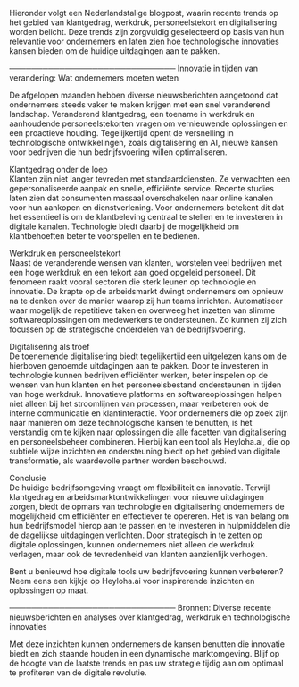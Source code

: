 Hieronder volgt een Nederlandstalige blogpost, waarin recente trends op het gebied van klantgedrag, werkdruk, personeelstekort en digitalisering worden belicht. Deze trends zijn zorgvuldig geselecteerd op basis van hun relevantie voor ondernemers en laten zien hoe technologische innovaties kansen bieden om de huidige uitdagingen aan te pakken.

──────────────────────────────
Innovatie in tijden van verandering: Wat ondernemers moeten weten

De afgelopen maanden hebben diverse nieuwsberichten aangetoond dat ondernemers steeds vaker te maken krijgen met een snel veranderend landschap. Veranderend klantgedrag, een toename in werkdruk en aanhoudende personeelstekorten vragen om vernieuwende oplossingen en een proactieve houding. Tegelijkertijd opent de versnelling in technologische ontwikkelingen, zoals digitalisering en AI, nieuwe kansen voor bedrijven die hun bedrijfsvoering willen optimaliseren.

Klantgedrag onder de loep  
Klanten zijn niet langer tevreden met standaarddiensten. Ze verwachten een gepersonaliseerde aanpak en snelle, efficiënte service. Recente studies laten zien dat consumenten massaal overschakelen naar online kanalen voor hun aankopen en dienstverlening. Voor ondernemers betekent dit dat het essentieel is om de klantbeleving centraal te stellen en te investeren in digitale kanalen. Technologie biedt daarbij de mogelijkheid om klantbehoeften beter te voorspellen en te bedienen.

Werkdruk en personeelstekort  
Naast de veranderende wensen van klanten, worstelen veel bedrijven met een hoge werkdruk en een tekort aan goed opgeleid personeel. Dit fenomeen raakt vooral sectoren die sterk leunen op technologie en innovatie. De krapte op de arbeidsmarkt dwingt ondernemers om opnieuw na te denken over de manier waarop zij hun teams inrichten. Automatiseer waar mogelijk de repetitieve taken en overweeg het inzetten van slimme softwareoplossingen om medewerkers te ondersteunen. Zo kunnen zij zich focussen op de strategische onderdelen van de bedrijfsvoering.

Digitalisering als troef  
De toenemende digitalisering biedt tegelijkertijd een uitgelezen kans om de hierboven genoemde uitdagingen aan te pakken. Door te investeren in technologie kunnen bedrijven efficiënter werken, beter inspelen op de wensen van hun klanten en het personeelsbestand ondersteunen in tijden van hoge werkdruk. Innovatieve platforms en softwareoplossingen helpen niet alleen bij het stroomlijnen van processen, maar verbeteren ook de interne communicatie en klantinteractie. Voor ondernemers die op zoek zijn naar manieren om deze technologische kansen te benutten, is het verstandig om te kijken naar oplossingen die alle facetten van digitalisering en personeelsbeheer combineren. Hierbij kan een tool als Heyloha.ai, die op subtiele wijze inzichten en ondersteuning biedt op het gebied van digitale transformatie, als waardevolle partner worden beschouwd.

Conclusie  
De huidige bedrijfsomgeving vraagt om flexibiliteit en innovatie. Terwijl klantgedrag en arbeidsmarktontwikkelingen voor nieuwe uitdagingen zorgen, biedt de opmars van technologie en digitalisering ondernemers de mogelijkheid om efficiënter en effectiever te opereren. Het is van belang om hun bedrijfsmodel hierop aan te passen en te investeren in hulpmiddelen die de dagelijkse uitdagingen verlichten. Door strategisch in te zetten op digitale oplossingen, kunnen ondernemers niet alleen de werkdruk verlagen, maar ook de tevredenheid van klanten aanzienlijk verhogen.

Bent u benieuwd hoe digitale tools uw bedrijfsvoering kunnen verbeteren? Neem eens een kijkje op Heyloha.ai voor inspirerende inzichten en oplossingen op maat.

──────────────────────────────
Bronnen: Diverse recente nieuwsberichten en analyses over klantgedrag, werkdruk en technologische innovaties

Met deze inzichten kunnen ondernemers de kansen benutten die innovatie biedt en zich staande houden in een dynamische marktomgeving. Blijf op de hoogte van de laatste trends en pas uw strategie tijdig aan om optimaal te profiteren van de digitale revolutie.